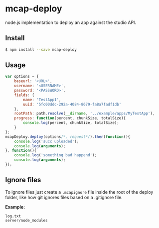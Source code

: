 # mcap-deploy 

node.js implementation to deploy an app against the studio API.


## Install

```bash
$ npm install --save mcap-deploy
```

## Usage

```javascript
var options = {
    baseurl: '<URL>',
    username: '<USERNAME>',
    password: '<PASSWORD>',
    fields: {
        name: 'TestApp1',
        uuid: '5fc00ddc-292a-4084-8679-fa8a7fadf1db'
    },
    rootPath: path.resolve(__dirname, '../example/apps/MyTestApp'),
    progress: function(percent, chunkSize, totalSize){
        console.log(percent, chunkSize, totalSize);
    }
};
mcapDeploy.deploy(options/*, request*/).then(function(){
    console.log('succ uploaded');
    console.log(arguments);
}, function(){
    console.log('something bad happend');
    console.log(arguments);
});
```

## Ignore files

To ignore files just create a `.mcapignore` file inside the root of the deploy folder, like how git ignores files based on a .gitignore file.

**Example:**

```
log.txt
server/node_modules
```

